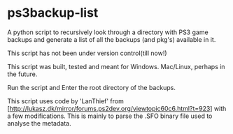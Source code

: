 # ps3backup-list
A python script to recursively look through a directory with PS3 game backups and generate a list of all the backups (and pkg's) available in it.

This script has not been under version control(till now!)

This script was built, tested and meant for Windows. Mac/Linux, perhaps in the future.

Run the script and Enter the root directory of the backups.

This script uses code by 'LanThief' from [http://lukasz.dk/mirror/forums.ps2dev.org/viewtopic60c6.html?t=923] with a few modifications. This is mainly to parse the .SFO binary file used to analyse the metadata.
